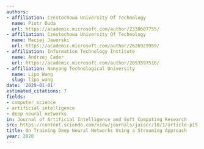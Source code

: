 ```yaml
---
authors:
- affiliation: Czestochowa University Of Technology
  name: Piotr Duda
  url: https://academic.microsoft.com/author/2330607755/
- affiliation: Czestochowa University Of Technology
  name: Maciej Jaworski
  url: https://academic.microsoft.com/author/2626929959/
- affiliation: Information Technology Institute
  name: Andrzej Cader
  url: https://academic.microsoft.com/author/2093597516/
- affiliation: Nanyang Technological University
  name: Lipo Wang
  slug: lipo_wang
date: '2020-01-01'
estimated_citations: 7
fields:
- computer science
- artificial intelligence
- deep neural networks
in: Journal of Artificial Intelligence and Soft Computing Research
src: https://content.sciendo.com/view/journals/jaiscr/10/1/article-p15.xml
title: On Training Deep Neural Networks Using a Streaming Approach
year: 2020
---
```

